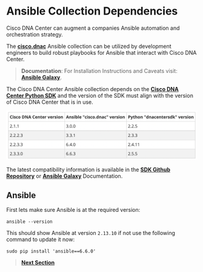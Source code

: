 # Ansible Collection Dependencies

Cisco DNA Center can augment a companies Ansible automation and orchestration strategy. 

The [**cisco.dnac**](https://docs.ansible.com/ansible/latest/collections/cisco/dnac/index.html) Ansible collection can be utilized by development engineers to build robust playbooks for Ansible that interact with Cisco DNA Center. 

> **Documentation**: For Installation Instructions and Caveats visit: [**Ansible Galaxy**](https://galaxy.ansible.com/cisco/dnac). 

The Cisco DNA Center Ansible collection depends on the [**Cisco DNA Center Python SDK**](https://dnacentersdk.readthedocs.io/en/latest/) and the version of the SDK must align with the version of Cisco DNA Center that is in use. 

![json](./images/dnacentersdk_compatibility.png?raw=true "Import JSON")

The latest compatibility information is available in the [**SDK Github Repository**](https://github.com/cisco-en-programmability/dnacentersdk) or [**Ansible Galaxy**](https://galaxy.ansible.com/cisco/dnac) Documentation. 

## Ansible

First lets make sure Ansible is at the required version:

```
ansible --version
```

This should show Ansible at version `2.13.10` if not use the following command to update it now:

```SHELL
sudo pip install 'ansible==6.6.0'
```

> [**Next Section**](04-ansible-prep.md)
